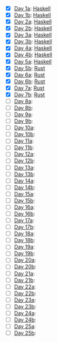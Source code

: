 - [x] [Day 1a](https://adventofcode.com/2024/day/1): [Haskell](Haskell/day-01-a)
- [x] [Day 1b](https://adventofcode.com/2024/day/1): [Haskell](Haskell/day-01-b)
- [x] [Day 2a](https://adventofcode.com/2024/day/2): [Haskell](Haskell/day-02-a)
- [x] [Day 2b](https://adventofcode.com/2024/day/2): [Haskell](Haskell/day-02-b)
- [x] [Day 3a](https://adventofcode.com/2024/day/3): [Haskell](Haskell/day-03-a)
- [x] [Day 3b](https://adventofcode.com/2024/day/3): [Haskell](Haskell/day-03-b)
- [x] [Day 4a](https://adventofcode.com/2024/day/4): [Haskell](Haskell/day-04-a)
- [x] [Day 4b](https://adventofcode.com/2024/day/4): [Haskell](Haskell/day-04-b)
- [x] [Day 5a](https://adventofcode.com/2024/day/5): [Haskell](Haskell/day-05-a)
- [x] [Day 5b](https://adventofcode.com/2024/day/5): [Rust](Rust/day-05-b)
- [x] [Day 6a](https://adventofcode.com/2024/day/6): [Rust](Rust/day-06-a)
- [x] [Day 6b](https://adventofcode.com/2024/day/6): [Rust](Rust/day-06-b)
- [x] [Day 7a](https://adventofcode.com/2024/day/7): [Rust](Rust/day-07-a)
- [x] [Day 7b](https://adventofcode.com/2024/day/7): [Rust](Rust/day-07-b)
- [ ] [Day 8a](https://adventofcode.com/2024/day/8):
- [ ] [Day 8b](https://adventofcode.com/2024/day/8):
- [ ] [Day 9a](https://adventofcode.com/2024/day/9):
- [ ] [Day 9b](https://adventofcode.com/2024/day/9):
- [ ] [Day 10a](https://adventofcode.com/2024/day/10):
- [ ] [Day 10b](https://adventofcode.com/2024/day/10):
- [ ] [Day 11a](https://adventofcode.com/2024/day/11):
- [ ] [Day 11b](https://adventofcode.com/2024/day/11):
- [ ] [Day 12a](https://adventofcode.com/2024/day/12):
- [ ] [Day 12b](https://adventofcode.com/2024/day/12):
- [ ] [Day 13a](https://adventofcode.com/2024/day/13):
- [ ] [Day 13b](https://adventofcode.com/2024/day/13):
- [ ] [Day 14a](https://adventofcode.com/2024/day/14):
- [ ] [Day 14b](https://adventofcode.com/2024/day/14):
- [ ] [Day 15a](https://adventofcode.com/2024/day/15):
- [ ] [Day 15b](https://adventofcode.com/2024/day/15):
- [ ] [Day 16a](https://adventofcode.com/2024/day/16):
- [ ] [Day 16b](https://adventofcode.com/2024/day/16):
- [ ] [Day 17a](https://adventofcode.com/2024/day/17):
- [ ] [Day 17b](https://adventofcode.com/2024/day/17):
- [ ] [Day 18a](https://adventofcode.com/2024/day/18):
- [ ] [Day 18b](https://adventofcode.com/2024/day/18):
- [ ] [Day 19a](https://adventofcode.com/2024/day/19):
- [ ] [Day 19b](https://adventofcode.com/2024/day/19):
- [ ] [Day 20a](https://adventofcode.com/2024/day/20):
- [ ] [Day 20b](https://adventofcode.com/2024/day/20):
- [ ] [Day 21a](https://adventofcode.com/2024/day/21):
- [ ] [Day 21b](https://adventofcode.com/2024/day/21):
- [ ] [Day 22a](https://adventofcode.com/2024/day/22):
- [ ] [Day 22b](https://adventofcode.com/2024/day/22):
- [ ] [Day 23a](https://adventofcode.com/2024/day/23):
- [ ] [Day 23b](https://adventofcode.com/2024/day/23):
- [ ] [Day 24a](https://adventofcode.com/2024/day/24):
- [ ] [Day 24b](https://adventofcode.com/2024/day/24):
- [ ] [Day 25a](https://adventofcode.com/2024/day/25):
- [ ] [Day 25b](https://adventofcode.com/2024/day/25):
